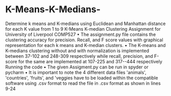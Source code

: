 # K-Means-K-Medians-
Determine k means and K-medians using Euclidean and Manhattan distance for each K value from 1 to 9
K-Means K-median Clustering
Assignment for University of Liverpool COMP527
•	The assignment.py file contains the clustering accuracy for precision. Recall, and F score values with graphical representation for each k means and K-median clusters.
•	The K-means and K-medians clustering without and with  normalization  is implemented between 37-102 and 248-309 respectively while recall, precision, and F-score for the same are implemented at 107-225 and 317--444 respectively
Running the code
•	The given Assigment.py can be run in spyder or pycharm
•	It is important to note the 4 different data files 'animals', 'countries', 'fruits', and 'veggies have to be loaded within the compatible software using .csv format to read the file in .csv format as shown in lines 9-24

